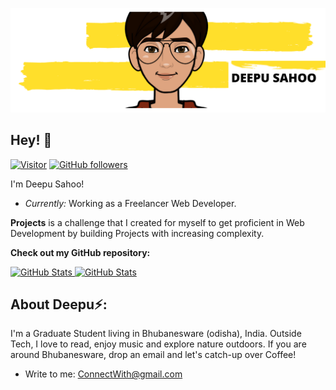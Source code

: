 

![Deepu sahoo Banner Image](./banner.png)


<h2>Hey! 👋</h2>

[![Visitor](https://visitor-badge.laobi.icu/badge?page_id=07Deepu.laxmena)](https://github.com/07Deepu) [![GitHub followers](https://img.shields.io/github/followers/07Deepu.svg?style=social&label=Follow)](https://github.com/07Deepu?tab=followers)

I'm Deepu Sahoo! 
- <i>Currently:</i> Working as  a Freelancer Web Developer. 


<!-- <h4>Projects </h4> -->

__Projects__
is a challenge that I created for myself to get proficient in Web Development by building  Projects with increasing complexity. 


__Check out my GitHub repository:__

<div>
  <p>
    <a href="https://github.com/07Deepu/sms1">
      <img src="https://github-readme-stats.vercel.app/api/pin/?username=07Deepu&repo=sms1" alt="GitHub Stats" />
    </a>
    <a href="https://github.com/07Deepu/portfolio">
      <img src="https://github-readme-stats.vercel.app/api/pin/?username=07Deepu&repo=portfolio" alt="GitHub Stats" />
    </a>
  </p>
</div>


<h2> About Deepu⚡:</h2>

I'm a Graduate Student living in Bhubanesware (odisha), India. Outside Tech, I love to read, enjoy music and explore nature outdoors. If you are around Bhubanesware, drop an email and let's catch-up over Coffee!
 
- Write to me: [ConnectWith@gmail.com](mailto:deepusahoo97@.com)


<!--
**07Deepu/07Deepu** is a ✨ _special_ ✨ repository because its `README.md` (this file) appears on your GitHub profile.

Here are some ideas to get you started:

- 🔭 I’m currently working on ...
- 🌱 I’m currently learning ...
- 👯 I’m looking to collaborate on ...
- 🤔 I’m looking for help with ...
- 💬 Ask me about ...
- 📫 How to reach me: ...
- 😄 Pronouns: ...
- ⚡ Fun fact: ...
-->
